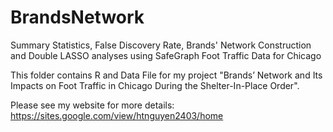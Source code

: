 # BrandsNetwork
Summary Statistics, False Discovery Rate, Brands' Network Construction and Double LASSO analyses using SafeGraph Foot Traffic Data for Chicago 

This folder contains R and Data File for my project "Brands’ Network and Its Impacts on Foot Traffic in Chicago During the Shelter-In-Place Order". 

Please see my website for more details: 
https://sites.google.com/view/htnguyen2403/home
